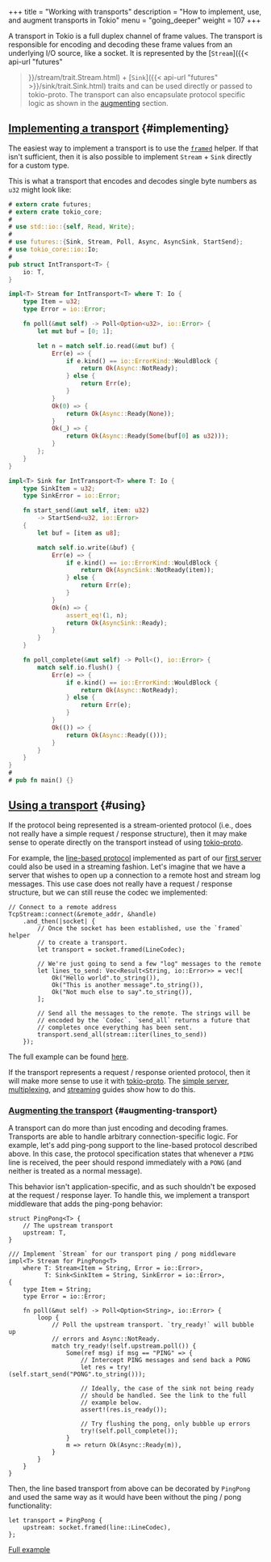 +++
title = "Working with transports"
description = "How to implement, use, and augment transports in Tokio"
menu = "going_deeper"
weight = 107
+++

A transport in Tokio is a full duplex channel of frame values. The transport is
responsible for encoding and decoding these frame values from an underlying I/O
source, like a socket. It is represented by the [`Stream`]({{< api-url "futures"
>}}/stream/trait.Stream.html) + [`Sink`]({{< api-url "futures" >}}/sink/trait.Sink.html) traits and can
be used directly or passed to tokio-proto. The transport can also encapsulate
protocol specific logic as shown in the [augmenting](#augmenting-transport)
section.

## [Implementing a transport](#implementing) {#implementing}

The easiest way to implement a transport is to use the
[`framed`](/docs/getting-started/core/#io-codecs) helper. If that isn't
sufficient, then it is also possible to implement `Stream` + `Sink` directly for
a custom type.

This is what a transport that encodes and decodes single byte numbers as `u32`
might look like:

```rust
# extern crate futures;
# extern crate tokio_core;
#
# use std::io::{self, Read, Write};
#
# use futures::{Sink, Stream, Poll, Async, AsyncSink, StartSend};
# use tokio_core::io::Io;
#
pub struct IntTransport<T> {
    io: T,
}

impl<T> Stream for IntTransport<T> where T: Io {
    type Item = u32;
    type Error = io::Error;

    fn poll(&mut self) -> Poll<Option<u32>, io::Error> {
        let mut buf = [0; 1];

        let n = match self.io.read(&mut buf) {
            Err(e) => {
                if e.kind() == io::ErrorKind::WouldBlock {
                    return Ok(Async::NotReady);
                } else {
                    return Err(e);
                }
            }
            Ok(0) => {
                return Ok(Async::Ready(None));
            }
            Ok(_) => {
                return Ok(Async::Ready(Some(buf[0] as u32)));
            }
        };
    }
}

impl<T> Sink for IntTransport<T> where T: Io {
    type SinkItem = u32;
    type SinkError = io::Error;

    fn start_send(&mut self, item: u32)
        -> StartSend<u32, io::Error>
    {
        let buf = [item as u8];

        match self.io.write(&buf) {
            Err(e) => {
                if e.kind() == io::ErrorKind::WouldBlock {
                    return Ok(AsyncSink::NotReady(item));
                } else {
                    return Err(e);
                }
            }
            Ok(n) => {
                assert_eq!(1, n);
                return Ok(AsyncSink::Ready);
            }
        }
    }

    fn poll_complete(&mut self) -> Poll<(), io::Error> {
        match self.io.flush() {
            Err(e) => {
                if e.kind() == io::ErrorKind::WouldBlock {
                    return Ok(Async::NotReady);
                } else {
                    return Err(e);
                }
            }
            Ok(()) => {
                return Ok(Async::Ready(()));
            }
        }
    }
}
#
# pub fn main() {}
```

## [Using a transport](#using) {#using}

If the protocol being represented is a stream-oriented protocol (i.e., does not
really have a simple request / response structure), then it may make sense to
operate directly on the transport instead of using [tokio-proto].

[tokio-proto]: https://github.com/tokio-rs/tokio-proto

For example, the [line-based
protocol](https://github.com/tokio-rs/tokio-line/blob/master/simple/src/lib.rs)
implemented as part of our [first server](/docs/getting-started/simple-server)
could also be used in a streaming fashion. Let's imagine that we have a server
that wishes to open up a connection to a remote host and stream log messages.
This use case does not really have a request / response structure, but we can
still reuse the codec we implemented:

```rust,ignore
// Connect to a remote address
TcpStream::connect(&remote_addr, &handle)
    .and_then(|socket| {
        // Once the socket has been established, use the `framed` helper
        // to create a transport.
        let transport = socket.framed(LineCodec);

        // We're just going to send a few "log" messages to the remote
        let lines_to_send: Vec<Result<String, io::Error>> = vec![
            Ok("Hello world".to_string()),
            Ok("This is another message".to_string()),
            Ok("Not much else to say".to_string()),
        ];

        // Send all the messages to the remote. The strings will be
        // encoded by the `Codec`. `send_all` returns a future that
        // completes once everything has been sent.
        transport.send_all(stream::iter(lines_to_send))
    });
```

The full example can be found
[here](https://github.com/tokio-rs/tokio-line/blob/master/simple/examples/stream_client.rs).

If the transport represents a request / response oriented protocol, then it will
make more sense to use it with
[tokio-proto](https://github.com/tokio-rs/tokio-proto). The [simple
server](/docs/getting-started/simple-server),
[multiplexing](/docs/going-deeper/multiplex), and
[streaming](/docs/going-deeper/streaming) guides show how to do this.

### [Augmenting the transport](#augmenting-transport) {#augmenting-transport}

A transport can do more than just encoding and decoding frames. Transports are
able to handle arbitrary connection-specific logic. For example, let's add
ping-pong support to the line-based protocol described above. In this case, the
protocol specification states that whenever a `PING` line is received, the peer
should respond immediately with a `PONG` (and neither is treated as a normal
message).

This behavior isn't application-specific, and as such shouldn't be
exposed at the request / response layer. To handle this, we implement a
transport middleware that adds the ping-pong behavior:

```rust,ignore
struct PingPong<T> {
    // The upstream transport
    upstream: T,
}

/// Implement `Stream` for our transport ping / pong middleware
impl<T> Stream for PingPong<T>
    where T: Stream<Item = String, Error = io::Error>,
          T: Sink<SinkItem = String, SinkError = io::Error>,
{
    type Item = String;
    type Error = io::Error;

    fn poll(&mut self) -> Poll<Option<String>, io::Error> {
        loop {
            // Poll the upstream transport. `try_ready!` will bubble up
            // errors and Async::NotReady.
            match try_ready!(self.upstream.poll()) {
                Some(ref msg) if msg == "PING" => {
                    // Intercept PING messages and send back a PONG
                    let res = try!(self.start_send("PONG".to_string()));

                    // Ideally, the case of the sink not being ready
                    // should be handled. See the link to the full
                    // example below.
                    assert!(res.is_ready());

                    // Try flushing the pong, only bubble up errors
                    try!(self.poll_complete());
                }
                m => return Ok(Async::Ready(m)),
            }
        }
    }
}
```

Then, the line based transport from above can be decorated by `PingPong`
and used the same way as it would have been without the ping / pong
functionality:

```rust,ignore
let transport = PingPong {
    upstream: socket.framed(line::LineCodec),
};
```

[Full example](https://github.com/tokio-rs/tokio-line/blob/master/simple/examples/ping_pong.rs)
